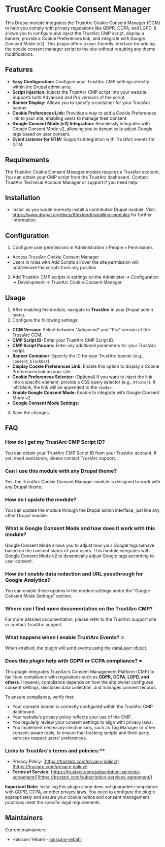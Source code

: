 # TrustArc Cookie Consent Manager

This Drupal module integrates the TrustArc Cookie Consent Manager (CCM) to help you comply with privacy regulations like GDPR, CCPA, and LGPD. It allows you to configure and inject the TrustArc CMP script, display a banner, provide a Cookie Preferences link, and integrate with Google Consent Mode (v2). This plugin offers a user-friendly interface for adding the cookie consent manager script to the site without requiring any theme modifications.

## Features

* **Easy Configuration:** Configure your TrustArc CMP settings directly within the Drupal admin area.
* **Script Injection:** Injects the TrustArc CMP script into your website. Supports both Advanced and Pro versions of the script.
* **Banner Display:** Allows you to specify a container for your TrustArc banner.
* **Cookie Preferences Link:** Provides a way to add a Cookie Preferences link to your site, enabling users to manage their consent.
* **Google Consent Mode (v2) Integration:** Seamlessly integrates with Google Consent Mode v2, allowing you to dynamically adjust Google tags based on user consent.
* **Event Listener for GTM:** Supports integration with TrustArc events for GTM.

## Requirements

The TrustArc Cookie Consent Manager module requires a TrustArc account. You can obtain your CMP script from the TrustArc dashboard. Contact TrustArc Technical Account Manager or support if you need help.


## Installation

* Install as you would normally install a contributed Drupal module. Visit: https://www.drupal.org/docs/9/extend/installing-modules for further information.

## Configuration

1. Configure user permissions in Administration » People » Permissions
  - Access TrustArc Cookie Consent Manager
  - Users in roles with Add Scripts all over the site permission will add/remove the scripts from any position.

2. Add TrustArc CMP scripts in settings on the Administer -> Configuration -> Development -> TrustArc Cookie Consent Manager.

## Usage

1. After enabling the module, navigate to **TrustArc** in your Drupal admin menu.
2. Configure the following settings:
  * **CCM Version:** Select between "Advanced" and "Pro" version of the TrustArc CCM.
  * **CMP Script ID:** Enter your TrustArc CMP Script ID.
  * **CMP Script Params:** Enter any additional parameters for your TrustArc script.
  * **Banner Container:** Specify the ID for your TrustArc banner (e.g., `consent_blackbar`).
  * **Display Cookie Preferences Link:** Enable this option to display a Cookie Preferences link on your site.
  * **Cookie Preferences Selector:** (Optional) If you want to inject the link into a specific element, provide a CSS query selector (e.g., `#footer`). If left blank, the link will be appended to the `<body>`.
  * **Enable Google Consent Mode:** Enable to integrate with Google Consent Mode v2.
  * **Google Consent Mode Settings:**

3. Save the changes.

## FAQ

### How do I get my TrustArc CMP Script ID?
You can obtain your TrustArc CMP Script ID from your TrustArc account. If you need assistance, please contact TrustArc support.

### Can I use this module with any Drupal theme?
Yes, the TrustArc Cookie Consent Manager module is designed to work with any Drupal theme.

### How do I update the module?
You can update the module through the Drupal admin interface, just like any other Drupal module.

### What is Google Consent Mode and how does it work with this module?
Google Consent Mode allows you to adjust how your Google tags behave based on the consent status of your users. This module integrates with Google Consent Mode v2 to dynamically adjust Google tags according to user consent.

### How do I enable data redaction and URL passthrough for Google Analytics?
You can enable these options in the module settings under the "Google Consent Mode Settings" section.

### Where can I find more documentation on the TrustArc CMP?
For more detailed documentation, please refer to the TrustArc support site or contact TrustArc support.


### What happens when I enable TrustArc Events? =
When enabled, the plugin will send events using the dataLayer object.

### Does this plugin help with GDPR or CCPA compliance? =  

This plugin integrates TrustArc’s Consent Management Platform (CMP) to facilitate compliance with regulations such as **GDPR, CCPA, LGPD, and others**. However, compliance depends on how the site owner configures consent settings, discloses data collection, and manages consent records.  

To ensure compliance, verify that:  
- Your consent banner is correctly configured within the TrustArc CMP dashboard.  
- Your website’s privacy policy reflects your use of the CMP.  
- You regularly review your consent settings to align with privacy laws.
- You implement necessary mechanisms, such as Tag Manager or other consent-aware tools, to ensure that tracking scripts and third-party services respect users' preferences.

### Links to TrustArc's terms and policies:**

* Privacy Policy: [https://trustarc.com/privacy-policy/](https://trustarc.com/privacy-policy/)
* **Terms of Service:** [https://trustarc.com/subscription-services-agreement/](https://trustarc.com/subscription-services-agreement/)

**Important Note:** Installing this plugin alone does not guarantee compliance with GDPR, CCPA, or other privacy laws. You need to configure the plugin appropriately and ensure your cookie notice and consent management practices meet the specific legal requirements.

## Maintainers

Current maintainers:

* Haissam Yebahi - [haissam-yebahi](https://www.drupal.org/u/haissam-yebahi)
